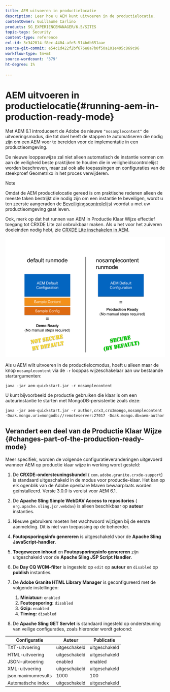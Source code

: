 ```yaml
---
title: AEM uitvoeren in productielocatie
description: Leer hoe u AEM kunt uitvoeren in de productielocatie.
contentOwner: Guillaume Carlino
products: SG_EXPERIENCEMANAGER/6.5/SITES
topic-tags: Security
content-type: reference
exl-id: 3c342014-f8ec-4404-afe5-514bdb651aae
source-git-commit: e54c1d422f2bf676e8a7b0f50a101e495c869c96
workflow-type: tm+mt
source-wordcount: '379'
ht-degree: 1%

---
```


# AEM uitvoeren in productielocatie{#running-aem-in-production-ready-mode}

Met AEM 6.1 introduceert de Adobe de nieuwe `"nosamplecontent"` de uitvoeringsmodus, die tot doel heeft de stappen te automatiseren die nodig zijn om een AEM voor te bereiden voor de implementatie in een productieomgeving.

De nieuwe looppaswijze zal niet alleen automatisch de instantie vormen om aan de veiligheid beste praktijken te houden die in veiligheidscontrolelijst worden beschreven, maar zal ook alle toepassingen en configuraties van de steekproef Geometrixx in het proces verwijderen.

>[!NOTE]
>
>Omdat de AEM productielocatie gereed is om praktische redenen alleen de meeste taken bestrijkt die nodig zijn om een instantie te beveiligen, wordt u ten zeerste aangeraden de [Beveiligingscontrolelijst](/help/sites-administering/security-checklist.md) voordat u met uw productieomgeving gaat leven.
>
>Ook, merk op dat het runnen van AEM in Productie Klaar Wijze effectief toegang tot CRXDE Lite zal onbruikbaar maken. Als u het voor het zuiveren doeleinden nodig hebt, zie [CRXDE Lite inschakelen in AEM](/help/sites-administering/enabling-crxde-lite.md).

![chlimage_1-83](assets/chlimage_1-83a.png)

Als u AEM wilt uitvoeren in de productielocmodus, hoeft u alleen maar de knop `nosamplecontent` via de `-r` looppas wijzeschakelaar aan uw bestaande startargumenten:

```shell
java -jar aem-quickstart.jar -r nosamplecontent
```

U kunt bijvoorbeeld de productie gebruiken die klaar is om een auteurinstantie te starten met MongoDB-persistentie zoals deze:

```shell
java -jar aem-quickstart.jar -r author,crx3,crx3mongo,nosamplecontent -Doak.mongo.uri=mongodb://remoteserver:27017 -Doak.mongo.db=aem-author
```

## Verandert een deel van de Productie Klaar Wijze {#changes-part-of-the-production-ready-mode}

Meer specifiek, worden de volgende configuratieveranderingen uitgevoerd wanneer AEM op productie klaar wijze in werking wordt gesteld:

1. De **CRXDE-ondersteuningsbundel** ( `com.adobe.granite.crxde-support`) is standaard uitgeschakeld in de modus voor productie-klaar. Het kan op elk ogenblik van de Adobe openbare Maven bewaarplaats worden geïnstalleerd. Versie 3.0.0 is vereist voor AEM 6.1.

1. De **Apache Sling Simple WebDAV Access to repositories** ( `org.apache.sling.jcr.webdav`) is alleen beschikbaar op **auteur** instanties.

1. Nieuwe gebruikers moeten het wachtwoord wijzigen bij de eerste aanmelding. Dit is niet van toepassing op de beheerder.
1. **Foutopsporingsinfo genereren** is uitgeschakeld voor de **Apache Sling JavaScript-handler**.

1. **Toegewezen inhoud** en **Foutopsporingsinfo genereren** zijn uitgeschakeld voor de **Apache Sling JSP Script Handler**.

1. De **Day CQ WCM-filter** is ingesteld op `edit` op **auteur** en `disabled` op **publish** instanties.

1. De **Adobe Granite HTML Library Manager** is geconfigureerd met de volgende instellingen:

   1. **Miniatuur:** `enabled`
   1. **Foutopsporing:** `disabled`
   1. **Gzip:** `enabled`
   1. **Timing:** `disabled`

1. De **Apache Sling GET Servlet** is standaard ingesteld op ondersteuning van veilige configuraties, zoals hieronder wordt getoond:

| **Configuratie** | **Auteur** | **Publicatie** |
|---|---|---|
| TXT-uitvoering | uitgeschakeld | uitgeschakeld |
| HTML-uitvoering | uitgeschakeld | uitgeschakeld |
| JSON-uitvoering | enabled | enabled |
| XML-uitvoering | uitgeschakeld | uitgeschakeld |
| json.maximumresults | 1000 | 100 |
| Automatische index | uitgeschakeld | uitgeschakeld |
